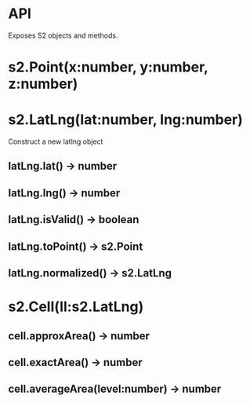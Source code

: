 # API

Exposes S2 objects and methods.

# s2.Point(x:number, y:number, z:number)

# s2.LatLng(lat:number, lng:number)

Construct a new latlng object

## latLng.lat() -> number

## latLng.lng() -> number

## latLng.isValid() -> boolean

## latLng.toPoint() -> s2.Point

## latLng.normalized() -> s2.LatLng

# s2.Cell(ll:s2.LatLng)

## cell.approxArea() -> number

## cell.exactArea() -> number

## cell.averageArea(level:number) -> number
